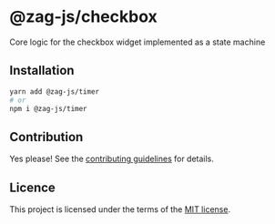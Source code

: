 # @zag-js/checkbox

Core logic for the checkbox widget implemented as a state machine

## **Installation**

```sh
yarn add @zag-js/timer
# or
npm i @zag-js/timer
```

## Contribution

Yes please! See the [contributing guidelines](https://github.com/chakra-ui/zag/blob/main/CONTRIBUTING.md) for details.

## Licence

This project is licensed under the terms of the [MIT license](https://github.com/chakra-ui/zag/blob/main/LICENSE).
